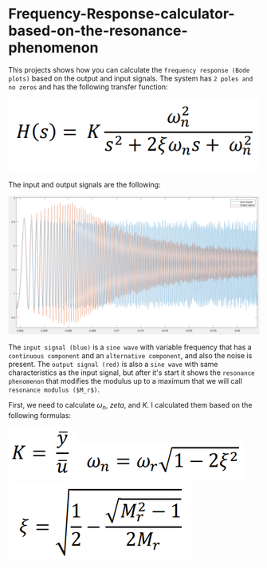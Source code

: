 # Frequency-Response-calculator-based-on-the-resonance-phenomenon

This projects shows how you can calculate the `frequency response (Bode plots)` based on the output and input signals. The system has `2 poles and no zeros` and has the following transfer function:

![alt text](transferFunction.png)

The input and output signals are the following:

![alt text](Signals.png)

The `input signal (blue)` is a `sine wave` with variable frequency that has a `continuous component` and an `alternative component`, and also the noise is present.
The `output signal (red)` is also a `sine wave` with same characteristics as the input signal, but after it's start it shows the `resonance phenomenon` that modifies the modulus up to a maximum that we will call `resonance modulus ($M_r$)`.

First, we need to calculate $\omega_n$, $zeta$, and $K$. I calculated them based on the following formulas:

![alt text](Screenshot_1.png)
![alt text](naturalOscillations.png)
![alt text](zeta.png)
